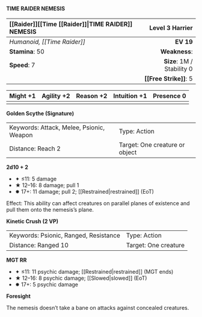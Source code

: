 #### TIME RAIDER NEMESIS

| [[Raider]]\[\[Time [[Raider]]\|TIME RAIDER\]\] NEMESIS |        **Level 3 Harrier** |
| :----------------------------------------------------- | -------------------------: |
| *Humanoid, [[Time Raider]]*                            |                  **EV 19** |
| **Stamina**: 50                                        |              **Weakness**: |
| **Speed**: 7                                           | **Size**: 1M / Stability 0 |
|                                                        |     **[[Free Strike]]**: 5 |

| **Might** +1 | **Agility** +2 | **Reason** +2 | **Intuition** +1 | **Presence** 0 |
| ------------ | -------------- | ------------- | ---------------- | -------------- |
|              |                |               |                  |                |

**Golden Scythe (Signature)**

|                                          |                                |
| :--------------------------------------- | :----------------------------- |
| Keywords: Attack, Melee, Psionic, Weapon | Type: Action                   |
| Distance: Reach 2                        | Target: One creature or object |

**2d10 + 2**

- ✦ ≤11: 5 damage
- ★ 12–16: 8 damage; pull 1
- ✸ 17+: 11 damage; pull 2; [[Restrained|restrained]] (EoT)

Effect: This ability can affect creatures on parallel planes of existence and pull them onto the nemesis’s plane.

**Kinetic Crush (2 VP)**

|                                       |                      |
| :------------------------------------ | :------------------- |
| Keywords: Psionic, Ranged, Resistance | Type: Action         |
| Distance: Ranged 10                   | Target: One creature |

**MGT RR**

- ✦ ≤11: 11 psychic damage; [[Restrained|restrained]] (MGT ends)
- ★ 12–16: 8 psychic damage; [[Slowed|slowed]] (EoT)
- ✸ 17+: 5 psychic damage

**Foresight**

The nemesis doesn’t take a bane on attacks against concealed creatures.
